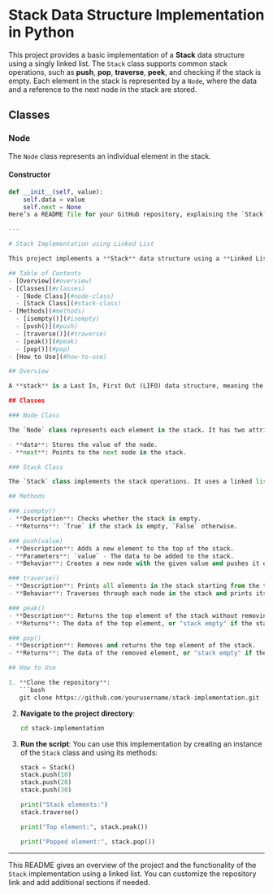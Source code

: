 # Stack Data Structure Implementation in Python

This project provides a basic implementation of a **Stack** data structure using a singly linked list. The `Stack` class supports common stack operations, such as **push**, **pop**, **traverse**, **peek**, and checking if the stack is empty. Each element in the stack is represented by a `Node`, where the data and a reference to the next node in the stack are stored.

## Classes

### Node

The `Node` class represents an individual element in the stack.

#### Constructor

```python
def __init__(self, value):
    self.data = value
    self.next = None
Here’s a README file for your GitHub repository, explaining the `Stack` implementation:

---

# Stack Implementation using Linked List

This project implements a **Stack** data structure using a **Linked List** in Python. It consists of two classes: `Node` and `Stack`. The `Node` class represents an individual element in the stack, while the `Stack` class manages the stack operations like **push**, **pop**, **peak**, and **traverse**.

## Table of Contents
- [Overview](#overview)
- [Classes](#classes)
  - [Node Class](#node-class)
  - [Stack Class](#stack-class)
- [Methods](#methods)
  - [isempty()](#isempty)
  - [push()](#push)
  - [traverse()](#traverse)
  - [peak()](#peak)
  - [pop()](#pop)
- [How to Use](#how-to-use)

## Overview

A **stack** is a Last In, First Out (LIFO) data structure, meaning the last element added to the stack is the first one to be removed. This project demonstrates the stack's functionality using linked nodes rather than arrays or lists, allowing for dynamic size growth.

## Classes

### Node Class

The `Node` class represents each element in the stack. It has two attributes:

- **data**: Stores the value of the node.
- **next**: Points to the next node in the stack.

### Stack Class

The `Stack` class implements the stack operations. It uses a linked list to keep track of the elements, with the top of the stack represented by the `top` pointer.

## Methods

### isempty()
- **Description**: Checks whether the stack is empty.
- **Returns**: `True` if the stack is empty, `False` otherwise.

### push(value)
- **Description**: Adds a new element to the top of the stack.
- **Parameters**: `value` - The data to be added to the stack.
- **Behavior**: Creates a new node with the given value and pushes it onto the stack by linking it to the current top node.

### traverse()
- **Description**: Prints all elements in the stack starting from the top.
- **Behavior**: Traverses through each node in the stack and prints its data.

### peak()
- **Description**: Returns the top element of the stack without removing it.
- **Returns**: The data of the top element, or "stack empty" if the stack is empty.

### pop()
- **Description**: Removes and returns the top element of the stack.
- **Returns**: The data of the removed element, or "stack empty" if the stack is empty.

## How to Use

1. **Clone the repository**:
   ```bash
   git clone https://github.com/yourusername/stack-implementation.git
   ```

2. **Navigate to the project directory**:
   ```bash
   cd stack-implementation
   ```

3. **Run the script**:
   You can use this implementation by creating an instance of the `Stack` class and using its methods:

   ```python
   stack = Stack()
   stack.push(10)
   stack.push(20)
   stack.push(30)

   print("Stack elements:")
   stack.traverse()

   print("Top element:", stack.peak())

   print("Popped element:", stack.pop())
   ```

---

This README gives an overview of the project and the functionality of the `Stack` implementation using a linked list. You can customize the repository link and add additional sections if needed.
